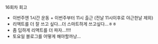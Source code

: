 16회차 회고

- 이번주엔 1시간 운동 + 이번주부터 11시 출근 (전날 11시이후로 야근한날 제외)
- 리액트를 더 잘 쓰고 싶다...더 스마트하게 쓰고싶다...ㅎㅎ
- 좀 딥하게 리액트를 더 파자...!!!! 
- 토요일 블로그를 어떻게 해야할까낭...
